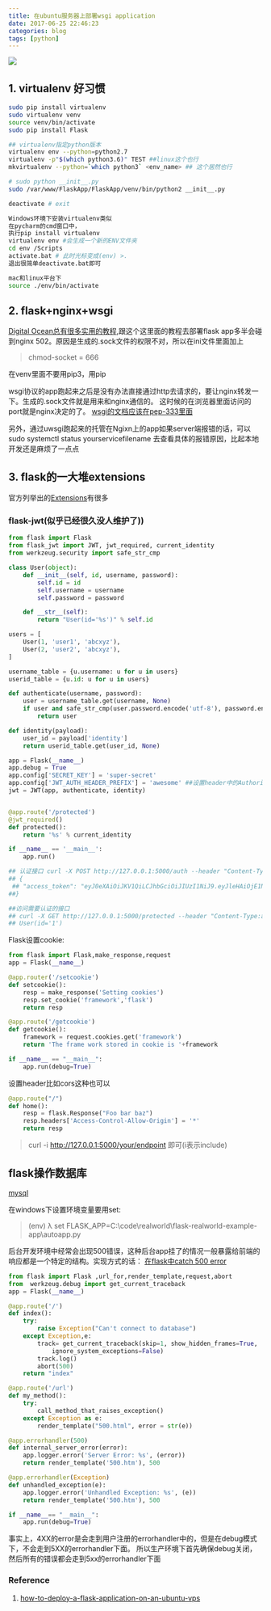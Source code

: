 ```yaml
---
title: 在ubuntu服务器上部署wsgi application
date: 2017-06-25 22:46:23
categories: blog
tags: [python]
---
```


![](https://api1.foster66.xyz/static/imgs/ChMkJ1fAMmKIIFpWAA_5Us41gQkAAUv1QE2Pp8AD_lq599.jpg)
<!--more-->

## 1. virtualenv 好习惯

```bash
sudo pip install virtualenv
sudo virtualenv venv
source venv/bin/activate
sudo pip install Flask

## virtualenv指定python版本
virtualenv env --python=python2.7
virtualenv -p"$(which python3.6)" TEST ##linux这个也行
mkvirtualenv --python=`which python3` <env_name> ## 这个居然也行

# sudo python __init__.py
sudo /var/www/FlaskApp/FlaskApp/venv/bin/python2 __init__.py

deactivate # exit

Windows环境下安装virtualenv类似
在pycharm的cmd窗口中，
执行pip install virtualenv
virtualenv env #会生成一个新的ENV文件夹
cd env /Scripts
activate.bat # 此时光标变成(env) >.
退出很简单deactivate.bat即可

mac和linux平台下
source ./env/bin/activate
```


## 2. flask+nginx+wsgi
[Digital Ocean总有很多实用的教程](https://www.digitalocean.com/community/tutorials/how-to-serve-flask-applications-with-uwsgi-and-nginx-on-ubuntu-16-04),跟这个这里面的教程去部署flask app多半会碰到nginx 502。原因是生成的.sock文件的权限不对，所以在ini文件里面加上

> chmod-socket = 666

在venv里面不要用pip3，用pip

wsgi协议的app跑起来之后是没有办法直接通过http去请求的，要让nginx转发一下。生成的.sock文件就是用来和nginx通信的。
这时候的在浏览器里面访问的port就是nginx决定的了。
[wsgi的文档应该在pep-333里面](https://www.python.org/dev/peps/pep-3333/)

另外，通过uwsgi跑起来的托管在Ngixn上的app如果server端报错的话，可以sudo systemctl status yourservicefilename 去查看具体的报错原因，比起本地开发还是麻烦了一点点


## 3. flask的一大堆extensions
官方列举出的[Extensions](http://flask.pocoo.org/extensions/)有很多

### flask-jwt(似乎已经很久没人维护了))
```python
from flask import Flask
from flask_jwt import JWT, jwt_required, current_identity
from werkzeug.security import safe_str_cmp

class User(object):
    def __init__(self, id, username, password):
        self.id = id
        self.username = username
        self.password = password

    def __str__(self):
        return "User(id='%s')" % self.id

users = [
    User(1, 'user1', 'abcxyz'),
    User(2, 'user2', 'abcxyz'),
]

username_table = {u.username: u for u in users}
userid_table = {u.id: u for u in users}

def authenticate(username, password):
    user = username_table.get(username, None)
    if user and safe_str_cmp(user.password.encode('utf-8'), password.encode('utf-8')):
        return user

def identity(payload):
    user_id = payload['identity']
    return userid_table.get(user_id, None)

app = Flask(__name__)
app.debug = True
app.config['SECRET_KEY'] = 'super-secret'
app.config['JWT_AUTH_HEADER_PREFIX'] = 'awesome' ##设置header中的Authorization: JWT xxxxx中的JWT三个字
jwt = JWT(app, authenticate, identity)


@app.route('/protected')
@jwt_required()
def protected():
    return '%s' % current_identity

if __name__ == '__main__':
    app.run()

## 认证接口 curl -X POST http://127.0.0.1:5000/auth --header "Content-Type:application/json" --data '{"username":"user1","password":"abcxyz"}'    
## {
 ## "access_token": "eyJ0eXAiOiJKV1QiLCJhbGciOiJIUzI1NiJ9.eyJleHAiOjE1MzEyMTg0NTUsImlhdCI6MTUzMTIxODE1NSwibmJmIjoxNTMxMjE4MTU1LCJpZGVudGl0eSI6MX0.TPfb5Xwthbwnnf5P1LNB0o-CKiSis8VH0Db6JEotc9A"
##}

##访问需要认证的接口
## curl -X GET http://127.0.0.1:5000/protected --header "Content-Type:application/json" --header "Authorization: JWT eyJ0eXAiOiJKV1QiLCJhbGciOiJIUzI1NiJ9.eyJleHAiOjE1MzEyMTg0NTUsImlhdCI6MTUzMTIxODE1NSwibmJmIjoxNTMxMjE4MTU1LCJpZGVudGl0eSI6MX0.TPfb5Xwthbwnnf5P1LNB0o-CKiSis8VH0Db6JEotc9A"
## User(id='1')

```

Flask设置cookie:
```python
from flask import Flask,make_response,request
app = Flask(__name__)

@app.router('/setcookie')
def setcookie():
    resp = make_response('Setting cookies')
    resp.set_cookie('framework','flask')
    return resp

@app.route('/getcookie')
def getcookie():
    framework = request.cookies.get('framework')
    return 'The frame work stored in cookie is '+framework

if __name__ == "__main__":
    app.run(debug=True)
```

设置header比如cors这种也可以
```python 
@app.route("/")
def home():
    resp = flask.Response("Foo bar baz")
    resp.headers['Access-Control-Allow-Origin'] = '*'
    return resp
```
> curl -i http://127.0.0.1:5000/your/endpoint 即可(i表示include)

## flask操作数据库
[mysql](https://www.thatyou.cn/flask%E4%BD%BF%E7%94%A8flask-sqlalchemy%E6%93%8D%E4%BD%9Cmysql%E6%95%B0%E6%8D%AE%E5%BA%93%EF%BC%88%E5%9B%9B%EF%BC%89-%E8%81%94%E8%A1%A8%E5%A4%9A%E5%AF%B9%E5%A4%9A%E6%9F%A5%E8%AF%A2/)



在windows下设置环境变量要用set:
> (env) λ set FLASK_APP=C:\code\realworld\flask-realworld-example-app\autoapp.py

后台开发环境中经常会出现500错误，这种后台app挂了的情况一般暴露给前端的响应都是一个特定的结构。实现方式的话：
[在flask中catch 500 error](https://stackoverflow.com/questions/14993318/catching-a-500-server-error-in-flask)
```python
from flask import Flask ,url_for,render_template,request,abort
from  werkzeug.debug import get_current_traceback
app = Flask(__name__)

@app.route('/')
def index():
    try:
        raise Exception("Can't connect to database")
    except Exception,e:
        track= get_current_traceback(skip=1, show_hidden_frames=True,
            ignore_system_exceptions=False)
        track.log()
        abort(500)
    return "index"

@app.route('/url')
def my_method():
    try:
        call_method_that_raises_exception()
    except Exception as e:
	    render_template("500.html", error = str(e))

@app.errorhandler(500)
def internal_server_error(error):
    app.logger.error('Server Error: %s', (error))
    return render_template('500.htm'), 500

@app.errorhandler(Exception)
def unhandled_exception(e):
    app.logger.error('Unhandled Exception: %s', (e))
    return render_template('500.htm'), 500

if __name__== "__main__":
    app.run(debug=True)
```
事实上，4XX的error是会走到用户注册的errorhandler中的，但是在debug模式下，不会走到5XX的errorhandler下面。
所以生产环境下首先确保debug关闭，然后所有的错误都会走到5xx的errorhandler下面





### Reference
1. [how-to-deploy-a-flask-application-on-an-ubuntu-vps](https://www.digitalocean.com/community/tutorials/how-to-deploy-a-flask-application-on-an-ubuntu-vps)
